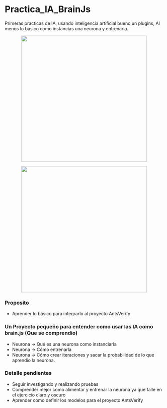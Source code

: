 # Practica_IA_BrainJs
Primeras practicas de IA, usando inteligencia artificial  bueno un  plugins,  Al menos lo básico como instancias una neurona y entrenarla. 

<p align="center">
<a href="https://github.com/LeoSan/Practica_IA_BrainJs" target="_blank">
<img src="https://brain.js.org/img/logo.svg" width="400"></a>
</p>

<p align="center">
<a href="https://github.com/LeoSan/Practica_IA_BrainJs" target="_blank">
<img src="https://revo300.academy/wp-content/uploads/2019/12/js.jpg" width="400"></a>
</p>

### Proposito 
- Aprender lo básico para integrarlo al proyecto AntsVerify


### Un Proyecto pequeño para entender como usar las IA como brain.js  (Que se comprendio)

- Neurona    -> Qué es una neurona como instanciarla
- Neurona    -> Cómo entrenarla 
- Neurona    -> Cómo crear iteraciones y sacar la probabilidad de lo que aprendio la neurona. 


### Detalle pendientes 
- Seguir investigando y realizando pruebas 
- Comprender mejor como alimentar y entrenar la neurona ya que falle en el ejercicio claro y oscuro 
- Aprender como definir los modelos para el proyecto AntsVerify